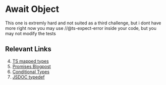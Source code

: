# Await Object

This one is extremly hard and not suited as a third challenge, but i dont have more right now
you may use //@ts-expect-error inside your code, but you may not modify the tests

## Relevant Links
 4. [TS mapped types](https://www.typescriptlang.org/docs/handbook/2/mapped-types.html)
 5. [Promises Blogpost](https://blog.avenuecode.com/callback-hell-promises-and-async/await)
 6. [Conditional Types](https://www.typescriptlang.org/docs/handbook/2/conditional-types.html)
 6. [JSDOC typedef]( https://jsdoc.app/tags-typedef)
